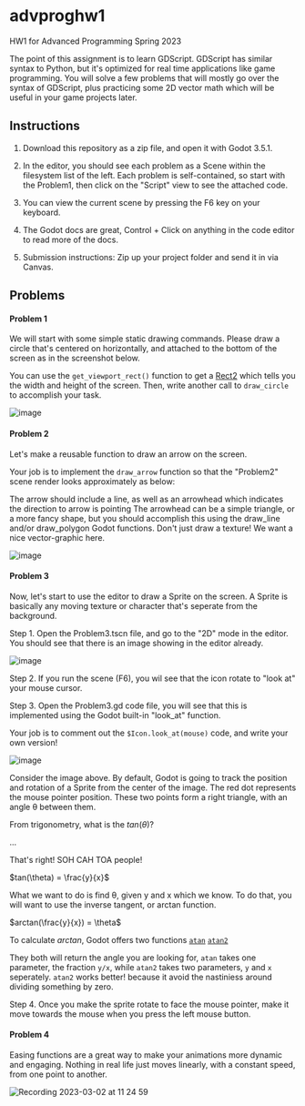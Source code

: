 # advproghw1
HW1 for Advanced Programming Spring 2023

The point of this assignment is to learn GDScript. GDScript has similar syntax to Python, but it's optimized for real time applications like game programming.
You will solve a few problems that will mostly go over the syntax of GDScript, plus practicing some 2D vector math which will be useful in your game projects later.


## Instructions

1. Download this repository as a zip file, and open it with Godot 3.5.1.

1. In the editor, you should see each problem as a Scene within the filesystem list of the left. Each problem is self-contained, so start with the Problem1, then click on the "Script" view to see the attached code.

1. You can view the current scene by pressing the F6 key on your keyboard.

1. The Godot docs are great, Control + Click on anything in the code editor to read more of the docs.

1. Submission instructions: Zip up your project folder and send it in via Canvas.

## Problems

#### Problem 1

We will start with some simple static drawing commands. Please draw a circle that's centered on horizontally, and attached to the bottom of the screen as in the screenshot below.

You can use the `get_viewport_rect()` function to get a [Rect2](https://docs.godotengine.org/en/stable/classes/class_rect2.html) which tells you the width and height of the screen. Then, write another call to `draw_circle` to accomplish your task.

![image](https://user-images.githubusercontent.com/392417/222298995-6a618cf6-c870-4726-b9ab-f300cd741a4e.png)

#### Problem 2

Let's make a reusable function to draw an arrow on the screen.

Your job is to implement the `draw_arrow` function so that the "Problem2" scene render looks approximately as below:

The arrow should include a line, as well as an arrowhead which indicates the direction to arrow is pointing
The arrowhead can be a simple triangle, or a more fancy shape, but you should accomplish this using the
draw_line and/or draw_polygon Godot functions. Don't just draw a texture! We want a nice vector-graphic here.

![image](https://user-images.githubusercontent.com/392417/221946587-5d50164c-5098-4e8a-a4a4-0795498602b2.png)

#### Problem 3

Now, let's start to use the editor to draw a Sprite on the screen. A Sprite is basically any moving texture or character that's seperate from the background.

Step 1. Open the Problem3.tscn file, and go to the "2D" mode in the editor. You should see that there is an image showing in the editor already.

![image](https://user-images.githubusercontent.com/392417/221952076-77a6f014-fa6c-4c81-a109-87a6c0dec9f5.png)

Step 2. If you run the scene (F6), you wil see that the icon rotate to "look at" your mouse cursor.

Step 3. Open the Problem3.gd code file, you will see that this is implemented using the Godot built-in "look_at" function.

Your job is to comment out the `$Icon.look_at(mouse)` code, and write your own version!

![image](https://user-images.githubusercontent.com/392417/221955191-a1736763-c25a-4519-82e5-f57952c63cea.png)

Consider the image above. By default, Godot is going to track the position and rotation of a Sprite from the center of the image. The red dot represents the mouse pointer position. These two points form a right triangle, with an angle θ between them.

From trigonometry, what is the $tan(\theta)$?

...

That's right! SOH CAH TOA people!

$tan(\theta) = \frac{y}{x}$

What we want to do is find θ, given y and x which we know. To do that, you will want to use the inverse tangent, or arctan function.

$arctan(\frac{y}{x}) = \theta\$

To calculate $arctan$, Godot offers two functions [`atan`](https://docs.godotengine.org/en/3.5/classes/class_%40gdscript.html#class-gdscript-method-atan) [`atan2`](https://docs.godotengine.org/en/3.5/classes/class_%40gdscript.html#class-gdscript-method-atan2)

They both will return the angle you are looking for, `atan` takes one parameter, the fraction `y/x`, while `atan2` takes two parameters, `y` and `x` seperately. `atan2` works better!
 because it avoid the nastiniess around dividing something by zero.

Step 4. Once you make the sprite rotate to face the mouse pointer, make it move towards the mouse when you press the left mouse button.

#### Problem 4

Easing functions are a great way to make your animations more dynamic and engaging. Nothing in real life just moves linearly, with a constant speed, from one point to another.

![Recording 2023-03-02 at 11 24 59](https://user-images.githubusercontent.com/392417/222531404-206bbbf9-10cc-4f1c-b844-d737c9ccdc66.gif)


